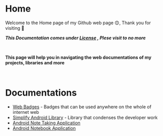 # Home

Welcome to the Home page of my Github web page 😊, Thank you for visiting 🙌

***This Documentation comes under
[License](https://arnoldvaz27.github.io) , Plese visit to no more***

<br>

**This page will help you in navigating the web documentations of my projects, libraries and more**

<br>

# Documentations

- [Web Badges](https://arnoldvaz27.github.io) - Badges that can be used anywhere on the whole of internet web
- [Simplify Android Library](https://arnoldvaz27.github.io/Simplify) - Library that condenses the developer work
- [Android Note Taking Application](https://arnoldvaz27.github.io/Remarques)
- [Android Notebook Application](https://arnoldvaz27.github.io/Notebook)
